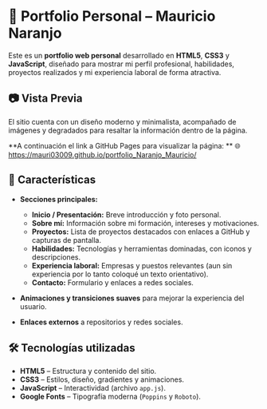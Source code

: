 # 📌 Portfolio Personal – Mauricio Naranjo

Este es un **portfolio web personal** desarrollado en **HTML5**, **CSS3** y **JavaScript**, diseñado para mostrar mi perfil profesional, habilidades, proyectos realizados y mi experiencia laboral de forma atractiva.  

## 📷 Vista Previa  
El sitio cuenta con un diseño moderno y minimalista, acompañado de imágenes y degradados para resaltar la información dentro de la página. 

**A continuación el link a GitHub Pages para visualizar la página:  **
🌐 https://mauri03009.github.io/portfolio_Naranjo_Mauricio/


## 🚀 Características  

- **Secciones principales:**
  - **Inicio / Presentación:** Breve introducción y foto personal.  
  - **Sobre mí:** Información sobre mi formación, intereses y motivaciones.  
  - **Proyectos:** Lista de proyectos destacados con enlaces a GitHub y capturas de pantalla.  
  - **Habilidades:** Tecnologías y herramientas dominadas, con iconos y descripciones.  
  - **Experiencia laboral:** Empresas y puestos relevantes (aun sin experiencia por lo tanto coloqué un texto orientativo).  
  - **Contacto:** Formulario y enlaces a redes sociales.
 
- **Animaciones y transiciones suaves** para mejorar la experiencia del usuario.  
- **Enlaces externos** a repositorios y redes sociales.  

## 🛠️ Tecnologías utilizadas

- **HTML5** – Estructura y contenido del sitio.  
- **CSS3** – Estilos, diseño, gradientes y animaciones.  
- **JavaScript** – Interactividad (archivo `app.js`).  
- **Google Fonts** – Tipografía moderna (`Poppins` y `Roboto`).  


